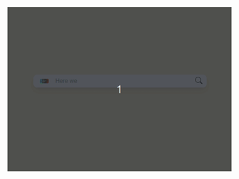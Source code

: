 ![](https://github.com/Golt1on/dynamic-placeholder-input/blob/main/public/Peek%202023-09-29%2000-10.gif)

